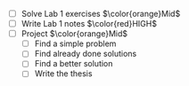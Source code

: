 - [ ] Solve Lab 1 exercises $\color{orange}Mid$
- [ ] Write Lab 1 notes $\color{red}HIGH$
- [ ] Project $\color{orange}Mid$
	- [ ] Find a simple problem
	- [ ] Find already done solutions
	- [ ] Find a better solution
	- [ ] Write the thesis 
